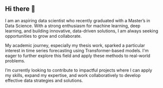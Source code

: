 ## Hi there 👋

I am an aspiring data scientist who recently graduated with a Master’s in Data Science. With a strong enthusiasm for machine learning, deep learning, and building innovative, data-driven solutions, I am always seeking opportunities to grow and collaborate.

My academic journey, especially my thesis work, sparked a particular interest in time series forecasting using Transformer-based models. I'm eager to further explore this field and apply these methods to real-world problems.

I’m currently looking to contribute to impactful projects where I can apply my skills, expand my expertise, and work collaboratively to develop effective data strategies and solutions.

